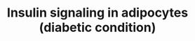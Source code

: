 ---
annotations:
- id: DOID:9351
  parent: disease of metabolism
  type: Disease Ontology
  value: diabetes mellitus
- id: PW:0000143
  parent: regulatory pathway
  type: Pathway Ontology
  value: insulin signaling pathway
- id: CL:0000136
  parent: native cell
  type: Cell Type Ontology
  value: fat cell
authors:
- Anwesha
- Khanspers
- AMTan
- Egonw
- Eweitz
description: The paper describes insulin signaling in human adipocytes under normal
  and diabetic states using mathematical models based on experimental data. This model
  corresponds to insulin signaling under diabetic condition. Insulin signaling under
  normal condition is represented in WP3634. The model has been converted to GPML
  using the PathSBML plugin from PathVisio, importing the model BIOMD0000000449 from
  the BioModels Database directly. The layout has been improved manually.
last-edited: 2021-05-09
organisms:
- Homo sapiens
redirect_from:
- /index.php/Pathway:WP3635
- /instance/WP3635
revision: null
schema-jsonld:
- '@context': https://schema.org/
  '@id': https://wikipathways.github.io/pathways/WP3635.html
  '@type': Dataset
  creator:
    '@type': Organization
    name: WikiPathways
  description: The paper describes insulin signaling in human adipocytes under normal
    and diabetic states using mathematical models based on experimental data. This
    model corresponds to insulin signaling under diabetic condition. Insulin signaling
    under normal condition is represented in WP3634. The model has been converted
    to GPML using the PathSBML plugin from PathVisio, importing the model BIOMD0000000449
    from the BioModels Database directly. The layout has been improved manually.
  keywords:
  - AS160
  - AS160p
  - GLUT4
  - GLUT4m
  - IR
  - IRS1
  - IRS1307
  - IRS1p
  - IRS1p307
  - IRi
  - IRins
  - IRip
  - IRp
  - PKB
  - PKB308p
  - PKB308p473p
  - PKB473p
  - S6
  - S6K
  - S6Kp
  - S6p
  - X
  - Xp
  - mTORC1
  - mTORC1a
  - mTORC2
  - mTORC2a
  license: CC0
  name: Insulin signaling in adipocytes (diabetic condition)
seo: CreativeWork
title: Insulin signaling in adipocytes (diabetic condition)
wpid: WP3635
---